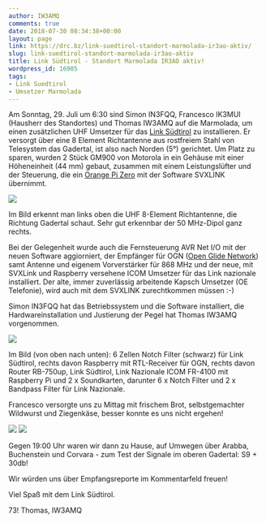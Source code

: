 ```yaml
---
author: IW3AMQ
comments: true
date: 2018-07-30 08:34:38+00:00
layout: page
link: https://drc.bz/link-suedtirol-standort-marmolada-ir3ao-aktiv/
slug: link-suedtirol-standort-marmolada-ir3ao-aktiv
title: Link Südtirol - Standort Marmolada IR3AO aktiv!
wordpress_id: 16905
tags:
- Link Suedtirol
- Umsetzer Marmolada
---
```


Am Sonntag, 29. Juli um 6:30 sind Simon IN3FQQ, Francesco IK3MUI (Hausherr des Standortes) und Thomas IW3AMQ auf die Marmolada, um einen zusätzlichen UHF Umsetzer für das [Link Südtirol](https://drc.bz/betriebsarten/linksuedtirol/uebersicht/) zu installieren. Er versorgt über eine 8 Element Richtantenne aus rostfreiem Stahl von Telesystem das Gadertal, ist also nach Norden (5°) gerichtet. Um Platz zu sparen, wurden 2 Stück GM900 von Motorola in ein Gehäuse mit einer Höheneinheit (44 mm) gebaut, zusammen mit einem Leistungslüfter und der Steuerung, die ein [Orange Pi Zero](https://drc.bz/technik/analog-digitaltechnik/svxlink-mit-orange-pi-zero/) mit der Software SVXLINK übernimmt.

![](https://drc.bz/wp-content/uploads/2018/07/20180729_144705-e1532939040680-576x1024.jpg)

Im Bild erkennt man links oben die UHF 8-Element Richtantenne, die Richtung Gadertal schaut. Sehr gut erkennbar der 50 MHz-Dipol ganz rechts.

Bei der Gelegenheit wurde auch die Fernsteuerung AVR Net I/O mit der neuen Software aggiorniert, der Empfänger für OGN ([Open Glide Network](https://flarmrange.onglide.com)) samt Antenne und eigenem Vorverstärker für 868 MHz und der neue, mit SVXLink und Raspberry versehene ICOM Umsetzer für das Link nazionale installiert. Der alte, immer zuverlässig arbeitende Kapsch Umsetzer (OE Telefonie), wird auch mit dem SVXLINK zurechtkommen müssen :-)

Simon IN3FQQ hat das Betriebssystem und die Software installiert, die Hardwareinstallation und Justierung der Pegel hat Thomas IW3AMQ vorgenommen.

![](https://drc.bz/wp-content/uploads/2018/07/20180729_141414-1024x576.jpg)

Im Bild (von oben nach unten): 6 Zellen Notch Filter (schwarz) für Link Südtirol, rechts davon Raspberry mit RTL-Receiver für OGN, rechts davon Router RB-750up, Link Südtirol, Link Nazionale ICOM FR-4100 mit Raspberry Pi und 2 x Soundkarten, darunter 6 x Notch Filter und 2 x Bandpass Filter für Link Nazionale.

Francesco versorgte uns zu Mittag mit frischem Brot, selbstgemachter Wildwurst und Ziegenkäse, besser konnte es uns nicht ergehen!

![](https://drc.bz/wp-content/uploads/2018/07/20180729_141617-1024x576.jpg) ![](https://drc.bz/wp-content/uploads/2018/07/20180729_164222-1024x576.jpg)

Gegen 19:00 Uhr waren wir dann zu Hause, auf Umwegen über Arabba, Buchenstein und Corvara - zum Test der Signale im oberen Gadertal: S9 + 30db!



Wir würden uns über Empfangsreporte im Kommentarfeld freuen!



Viel Spaß mit dem Link Südtirol.

73! Thomas, IW3AMQ


